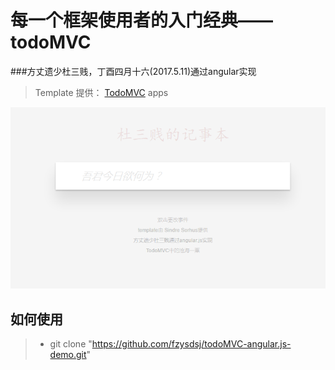 # 每一个框架使用者的入门经典——todoMVC
###方丈遗少杜三贱，丁酉四月十六(2017.5.11)通过angular实现

> Template 提供： [TodoMVC](http://todomvc.com) apps

![](img/demo.png)


## 如何使用
>- git clone "https://github.com/fzysdsj/todoMVC-angular.js-demo.git"






